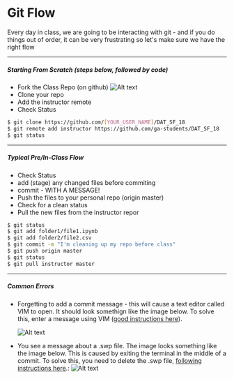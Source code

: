 
# Git Flow

Every day in class, we are going to be interacting with git - and if you do things out of order, it can be very frustrating so let's make sure we have the right flow

--------
##### Starting From Scratch (steps below, followed by code)
* Fork the Class Repo (on github) 
		![Alt text](https://liftopia.box.com/shared/static/9uf1pi1jt41zvbyx80ij2oc9i34syf13.png "Optional title")
* Clone your repo
* Add the instructor remote
* Check Status


```sh
$ git clone https://github.com/[YOUR_USER_NAME]/DAT_SF_18   
$ git remote add instructor https://github.com/ga-students/DAT_SF_18
$ git status
```
----------
##### Typical Pre/In-Class Flow

* Check Status
* add  (stage) any changed files before commiting 
* commit - WITH A MESSAGE!
* Push the files to your personal repo (origin master)
* Check for a clean status
* Pull the new files from the instructor repor

```sh
$ git status    
$ git add folder1/file1.ipynb
$ git add folder2/file2.csv
$ git commit -m "I'm cleaning up my repo before class"
$ git push origin master
$ git status
$ git pull instructor master
```


____________
##### Common Errors
* Forgetting to add a commit message - this will cause a text editor called VIM to open. It should look somethign like the image below. To solve this, enter a message using VIM ([good instructions here](http://stackoverflow.com/questions/13507430/git-commit-in-terminal-opens-vim-but-cant-get-back-to-terminal)). 

    ![Alt text](http://i.stack.imgur.com/d4bbf.png "Optional title")
    

* You see a message about a .swp file. The image looks something like the image below. This is caused by exiting the terminal in the middle of a commit. To solve this, you need to delete the .swp file, [following instructions here](http://stackoverflow.com/questions/13361729/found-a-swap-file-by-the-name).:
    ![Alt text](http://i.stack.imgur.com/wIZ30.png "Optional title")









